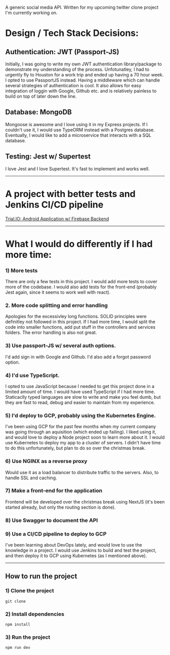 A generic social media API. Written for my upcoming twitter clone project I'm currently working on.


# Design / Tech Stack Decisions:

## Authentication: JWT (Passport-JS)
Initially, I was going to write my own JWT authentication library/package to demonstrate my understanding of the process. Unfotunatley, I had to urgently fly to Houston for a work trip and ended up having a 70 hour week.
I opted to use PassportJS instead. Having a middleware which can handle several strategies of authentication is cool. It also allows for easy integration of loggin with Google, Github etc. and is relatively painless to build on top of later down the line.

## Database: MongoDB
Mongoose is awesome and I love using it in my Express projects. If I couldn't use it, I would use TypeORM instead with a Postgres database. Eventually, I would like to add a microservice that interacts with a SQL database. 

## Testing: Jest w/ Supertest
I love Jest and I love Supertest. It's fast to implement and works well.

---

# A project with better tests and Jenkins CI/CD pipeline

[Trial.IO: Android Application w/ Firebase Backend](https://github.com/CMPUT301W21T28/trialio)

---

# What I would do differently if I had more time:

### 1) More tests
There are only a few tests in this project. I would add more tests to cover more of the codebase. I would also add tests for the front-end (probably Jest again, since it seems to work well with react).

### 2. More code splitting and error handling
Apologies for the excessivley long functions. SOLID principles were definitley not followed in this project. If I had more time, I would split the code into smaller functions, add put stuff in the controllers and services folders. The error handling is also not great.
### 3) Use passport-JS w/ several auth options.
I'd add sign in with Google and Github. I'd also add a forgot password option.

### 4) I'd use TypeScript.
I opted to use JavaScript because I needed to get this project done in a limited amount of time. I would have used TypeScript if I had more time. Staticaclly typed languages are slow to write and make you feel dumb, but they are fast to read, debug and easier to maintain from my experience. 

### 5) I'd deploy to GCP, probably using the Kubernetes Engine.
I've been using GCP for the past few months when my current company was going through an aquisition (which ended up failing). I liked using it, and would love to deploy a Node project soon to learn more about it. I would use Kubernetes to deploy my app to a cluster of servers.  I didn't have time to do this unfortunately, but plan to do so over the christmas break.

### 6) Use NGINX as a reverse proxy
Would use it as a load balancer to distribute traffic to the servers. Also, to handle SSL and caching. 

### 7) Make a front-end for the application
Frontend will be developed over the christmas break using NextJS (it's been started already, but only the routing section is done).

### 8) Use Swagger to document the API

### 9) Use a CI/CD pipeline to deploy to GCP
I've been learning about DevOps lately, and would love to use the knowledge in a project. I would use Jenkins to build and test the project, and then deploy it to GCP using Kubernetes (as I mentioned above).

---

## How to run the project

### 1) Clone the project
``` git clone ```

### 2) Install dependencies
``` npm install ```

### 3) Run the project
``` npm run dev ```
